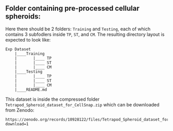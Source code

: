 ## Folder containing pre-processed cellular spheroids: 
Here there should be 2 folders: `Training` and `Testing`, each of which contains 3 subfodlers inside `TP`, `ST`, and `CM`. The resulting directory layout is expected to look like:
```
Exp Dataset
    |____Training
    |       |____ TP
    |       |____ ST
    |       |____ CM
    |____Testing
    |       |____ TP
    |       |____ ST
    |       |____ CM
    |____README.md
```
This dataset is inside the compressed folder `Tetrapod_Spheroid_dataset_for_CellSnap.zip` which can be downloaded from Zenodo:
```
https://zenodo.org/records/10928122/files/Tetrapod_Spheroid_dataset_for_CellSnap.zip?download=1
```
